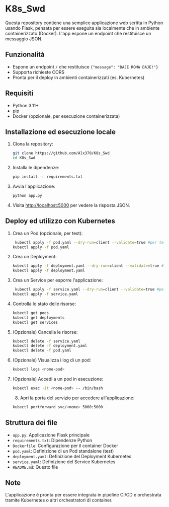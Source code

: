 # K8s_Swd

Questa repository contiene una semplice applicazione web scritta in Python usando Flask, pensata per essere eseguita sia localmente che in ambiente containerizzato (Docker). L'app espone un endpoint che restituisce un messaggio JSON.

## Funzionalità

- Espone un endpoint `/` che restituisce `{"message": "DAJE ROMA DAJE!"}`
- Supporta richieste CORS
- Pronta per il deploy in ambienti containerizzati (es. Kubernetes)

## Requisiti

- Python 3.11+
- pip
- Docker (opzionale, per esecuzione containerizzata)

## Installazione ed esecuzione locale

1. Clona la repository:
   ```sh
   git clone https://github.com/Alx370/K8s_Swd
   cd K8s_Swd
   ```
2. Installa le dipendenze:
   ```sh
   pip install -r requirements.txt
   ```
3. Avvia l'applicazione:
   ```sh
   python app.py
   ```
4. Visita [http://localhost:5000](http://localhost:5000) per vedere la risposta JSON.

## Deploy ed utilizzo con Kubernetes

1. Crea un Pod (opzionale, per test):
   ```sh
    kubectl apply -f pod.yaml --dry-run=client --validate=true #per testare prima
   kubectl apply -f pod.yaml
   ```

2. Crea un Deployment:
   ```sh
   kubectl apply -f deployment.yaml --dry-run=client --validate=true #per testare prima
   kubectl apply -f deployment.yaml
   ```

3. Crea un Service per esporre l'applicazione:
   ```sh
    kubectl apply -f service.yaml --dry-run=client --validate=true #per testare prima
   kubectl apply -f service.yaml
   ```

4. Controlla lo stato delle risorse:
   ```sh
   kubectl get pods
   kubectl get deployments
   kubectl get services
   ```

5. (Opzionale) Cancella le risorse:
   ```sh
   kubectl delete -f service.yaml
   kubectl delete -f deployment.yaml
   kubectl delete -f pod.yaml
   ```

6. (Opzionale) Visualizza i log di un pod:
   ```sh
   kubectl logs <nome-pod>
   ```

7. (Opzionale) Accedi a un pod in esecuzione:
   ```sh
   kubectl exec -it <nome-pod> -- /bin/bash
   ```

   8. Apri la porta del servizio per accedere all'applicazione:
   ```sh
   kubectl portforward svc/<nome> 5000:5000
   ```


## Struttura dei file

- `app.py`: Applicazione Flask principale
- `requirements.txt`: Dipendenze Python
- `Dockerfile`: Configurazione per il container Docker
- `pod.yaml`: Definizione di un Pod standalone (test)
- `deployment.yaml`: Definizione del Deployment Kubernetes
- `service.yaml`: Definizione del Service Kubernetes
- `README.md`: Questo file

## Note

L'applicazione è pronta per essere integrata in pipeline CI/CD e orchestrata tramite Kubernetes o altri orchestratori di container.